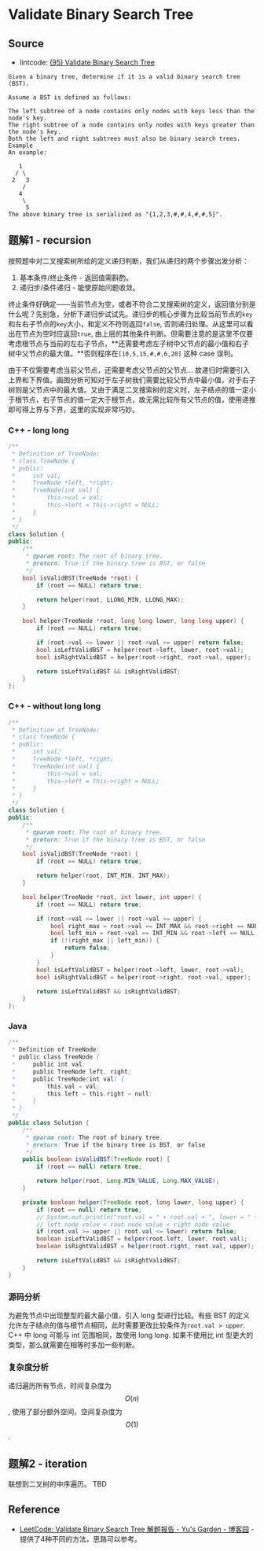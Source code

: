 # Validate Binary Search Tree

## Source

- lintcode: [(95) Validate Binary Search Tree](http://www.lintcode.com/en/problem/validate-binary-search-tree/)

```
Given a binary tree, determine if it is a valid binary search tree (BST).

Assume a BST is defined as follows:

The left subtree of a node contains only nodes with keys less than the node's key.
The right subtree of a node contains only nodes with keys greater than the node's key.
Both the left and right subtrees must also be binary search trees.
Example
An example:

   1
  / \
 2   3
    /
   4
    \
     5
The above binary tree is serialized as "{1,2,3,#,#,4,#,#,5}".
```

## 题解1 - recursion

按照题中对二叉搜索树所给的定义递归判断，我们从递归的两个步骤出发分析：
1. 基本条件/终止条件 - 返回值需斟酌。
2. 递归步/条件递归 - 能使原始问题收敛。

终止条件好确定——当前节点为空，或者不符合二叉搜索树的定义，返回值分别是什么呢？先别急，分析下递归步试试先。递归步的核心步骤为比较当前节点的`key`和左右子节点的`key`大小，和定义不符则返回`false`, 否则递归处理。从这里可以看出在节点为空时应返回`true`, 由上层的其他条件判断。但需要注意的是这里不仅要考虑根节点与当前的左右子节点，**还需要考虑左子树中父节点的最小值和右子树中父节点的最大值。**否则程序在`[10,5,15,#,#,6,20]` 这种 case 误判。

由于不仅需要考虑当前父节点，还需要考虑父节点的父节点... 故递归时需要引入上界和下界值。画图分析可知对于左子树我们需要比较父节点中最小值，对于右子树则是父节点中的最大值。又由于满足二叉搜索树的定义时，左子结点的值一定小于根节点，右子节点的值一定大于根节点，故无需比较所有父节点的值，使用递推即可得上界与下界，这里的实现非常巧妙。

### C++ - long long

```c++
/**
 * Definition of TreeNode:
 * class TreeNode {
 * public:
 *     int val;
 *     TreeNode *left, *right;
 *     TreeNode(int val) {
 *         this->val = val;
 *         this->left = this->right = NULL;
 *     }
 * }
 */
class Solution {
public:
    /**
     * @param root: The root of binary tree.
     * @return: True if the binary tree is BST, or false
     */
    bool isValidBST(TreeNode *root) {
        if (root == NULL) return true;

        return helper(root, LLONG_MIN, LLONG_MAX);
    }

    bool helper(TreeNode *root, long long lower, long long upper) {
        if (root == NULL) return true;

        if (root->val <= lower || root->val >= upper) return false;
        bool isLeftValidBST = helper(root->left, lower, root->val);
        bool isRightValidBST = helper(root->right, root->val, upper);

        return isLeftValidBST && isRightValidBST;
    }
};
```

### C++ - without long long

```c++
/**
 * Definition of TreeNode:
 * class TreeNode {
 * public:
 *     int val;
 *     TreeNode *left, *right;
 *     TreeNode(int val) {
 *         this->val = val;
 *         this->left = this->right = NULL;
 *     }
 * }
 */
class Solution {
public:
    /**
     * @param root: The root of binary tree.
     * @return: True if the binary tree is BST, or false
     */
    bool isValidBST(TreeNode *root) {
        if (root == NULL) return true;

        return helper(root, INT_MIN, INT_MAX);
    }

    bool helper(TreeNode *root, int lower, int upper) {
        if (root == NULL) return true;

        if (root->val <= lower || root->val >= upper) {
            bool right_max = root->val == INT_MAX && root->right == NULL;
            bool left_min = root->val == INT_MIN && root->left == NULL;
            if (!(right_max || left_min)) {
                return false;
            }
        }
        bool isLeftValidBST = helper(root->left, lower, root->val);
        bool isRightValidBST = helper(root->right, root->val, upper);

        return isLeftValidBST && isRightValidBST;
    }
};
```

### Java

```java
/**
 * Definition of TreeNode:
 * public class TreeNode {
 *     public int val;
 *     public TreeNode left, right;
 *     public TreeNode(int val) {
 *         this.val = val;
 *         this.left = this.right = null;
 *     }
 * }
 */
public class Solution {
    /**
     * @param root: The root of binary tree.
     * @return: True if the binary tree is BST, or false
     */
    public boolean isValidBST(TreeNode root) {
        if (root == null) return true;

        return helper(root, Long.MIN_VALUE, Long.MAX_VALUE);
    }

    private boolean helper(TreeNode root, long lower, long upper) {
        if (root == null) return true;
        // System.out.println("root.val = " + root.val + ", lower = " + lower + ", upper = " + upper);
        // left node value < root node value < right node value
        if (root.val >= upper || root.val <= lower) return false;
        boolean isLeftValidBST = helper(root.left, lower, root.val);
        boolean isRightValidBST = helper(root.right, root.val, upper);

        return isLeftValidBST && isRightValidBST;
    }
}
```

### 源码分析

为避免节点中出现整型的最大最小值，引入 long 型进行比较。有些 BST 的定义允许左子结点的值与根节点相同，此时需要更改比较条件为`root.val > upper`. C++ 中 long 可能与 int 范围相同，故使用 long long. 如果不使用比 int 型更大的类型，那么就需要在相等时多加一些判断。

### 复杂度分析

递归遍历所有节点，时间复杂度为 $$O(n)$$, 使用了部分额外空间，空间复杂度为 $$O(1)$$.

## 题解2 - iteration

联想到二叉树的中序遍历。
TBD

## Reference

- [LeetCode: Validate Binary Search Tree 解题报告 - Yu's Garden - 博客园](http://www.cnblogs.com/yuzhangcmu/p/4177047.html) - 提供了4种不同的方法，思路可以参考。
